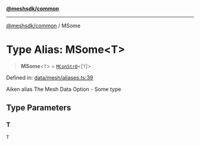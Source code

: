 [**@meshsdk/common**](../README.md)

***

[@meshsdk/common](../globals.md) / MSome

# Type Alias: MSome\<T\>

> **MSome**\<`T`\> = [`MConStr0`](MConStr0.md)\<\[`T`\]\>

Defined in: [data/mesh/aliases.ts:39](https://github.com/MeshJS/mesh/blob/1abde1553cbd7cf2cf4e40197fc0de9e4a7d0f49/packages/mesh-common/src/data/mesh/aliases.ts#L39)

Aiken alias
The Mesh Data Option - Some type

## Type Parameters

### T

`T`
